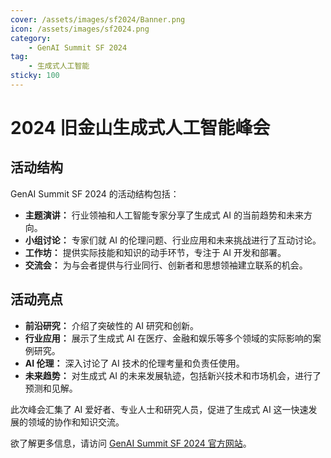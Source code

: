 ```yaml
---
cover: /assets/images/sf2024/Banner.png
icon: /assets/images/sf2024.png
category:
    - GenAI Summit SF 2024
tag:
    - 生成式人工智能
sticky: 100
---
```


# 2024 旧金山生成式人工智能峰会

## 活动结构

GenAI Summit SF 2024 的活动结构包括：

- **主题演讲：** 行业领袖和人工智能专家分享了生成式 AI 的当前趋势和未来方向。
- **小组讨论：** 专家们就 AI 的伦理问题、行业应用和未来挑战进行了互动讨论。
- **工作坊：** 提供实际技能和知识的动手环节，专注于 AI 开发和部署。
- **交流会：** 为与会者提供与行业同行、创新者和思想领袖建立联系的机会。

## 活动亮点

- **前沿研究：** 介绍了突破性的 AI 研究和创新。
- **行业应用：** 展示了生成式 AI 在医疗、金融和娱乐等多个领域的实际影响的案例研究。
- **AI 伦理：** 深入讨论了 AI 技术的伦理考量和负责任使用。
- **未来趋势：** 对生成式 AI 的未来发展轨迹，包括新兴技术和市场机会，进行了预测和见解。

此次峰会汇集了 AI 爱好者、专业人士和研究人员，促进了生成式 AI 这一快速发展的领域的协作和知识交流。

欲了解更多信息，请访问 [GenAI Summit SF 2024 官方网站](https://genaisummit.ai/)。


<Catalog />
